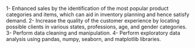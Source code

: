1- Enhanced sales by the identification of the most popular product categories and items, which can aid in inventory planning and hence satisfy demand.
2- Increase the quality of the customer experience by locating possible clients in various states, professions, age, and gender categories.
3- Perform data cleaning and manipulation.
4- Perform exploratory data analysis using pandas, numpy, seaborn, and matplotlib libraries.
